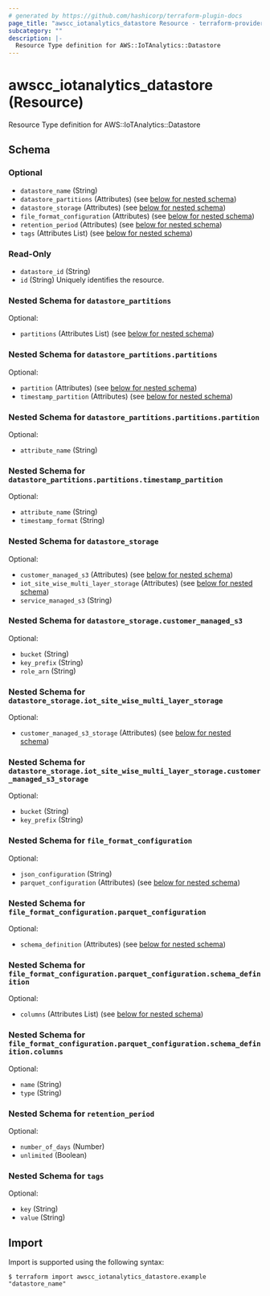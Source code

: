 ```yaml
---
# generated by https://github.com/hashicorp/terraform-plugin-docs
page_title: "awscc_iotanalytics_datastore Resource - terraform-provider-awscc"
subcategory: ""
description: |-
  Resource Type definition for AWS::IoTAnalytics::Datastore
---
```


# awscc_iotanalytics_datastore (Resource)

Resource Type definition for AWS::IoTAnalytics::Datastore



<!-- schema generated by tfplugindocs -->
## Schema

### Optional

- `datastore_name` (String)
- `datastore_partitions` (Attributes) (see [below for nested schema](#nestedatt--datastore_partitions))
- `datastore_storage` (Attributes) (see [below for nested schema](#nestedatt--datastore_storage))
- `file_format_configuration` (Attributes) (see [below for nested schema](#nestedatt--file_format_configuration))
- `retention_period` (Attributes) (see [below for nested schema](#nestedatt--retention_period))
- `tags` (Attributes List) (see [below for nested schema](#nestedatt--tags))

### Read-Only

- `datastore_id` (String)
- `id` (String) Uniquely identifies the resource.

<a id="nestedatt--datastore_partitions"></a>
### Nested Schema for `datastore_partitions`

Optional:

- `partitions` (Attributes List) (see [below for nested schema](#nestedatt--datastore_partitions--partitions))

<a id="nestedatt--datastore_partitions--partitions"></a>
### Nested Schema for `datastore_partitions.partitions`

Optional:

- `partition` (Attributes) (see [below for nested schema](#nestedatt--datastore_partitions--partitions--partition))
- `timestamp_partition` (Attributes) (see [below for nested schema](#nestedatt--datastore_partitions--partitions--timestamp_partition))

<a id="nestedatt--datastore_partitions--partitions--partition"></a>
### Nested Schema for `datastore_partitions.partitions.partition`

Optional:

- `attribute_name` (String)


<a id="nestedatt--datastore_partitions--partitions--timestamp_partition"></a>
### Nested Schema for `datastore_partitions.partitions.timestamp_partition`

Optional:

- `attribute_name` (String)
- `timestamp_format` (String)




<a id="nestedatt--datastore_storage"></a>
### Nested Schema for `datastore_storage`

Optional:

- `customer_managed_s3` (Attributes) (see [below for nested schema](#nestedatt--datastore_storage--customer_managed_s3))
- `iot_site_wise_multi_layer_storage` (Attributes) (see [below for nested schema](#nestedatt--datastore_storage--iot_site_wise_multi_layer_storage))
- `service_managed_s3` (String)

<a id="nestedatt--datastore_storage--customer_managed_s3"></a>
### Nested Schema for `datastore_storage.customer_managed_s3`

Optional:

- `bucket` (String)
- `key_prefix` (String)
- `role_arn` (String)


<a id="nestedatt--datastore_storage--iot_site_wise_multi_layer_storage"></a>
### Nested Schema for `datastore_storage.iot_site_wise_multi_layer_storage`

Optional:

- `customer_managed_s3_storage` (Attributes) (see [below for nested schema](#nestedatt--datastore_storage--iot_site_wise_multi_layer_storage--customer_managed_s3_storage))

<a id="nestedatt--datastore_storage--iot_site_wise_multi_layer_storage--customer_managed_s3_storage"></a>
### Nested Schema for `datastore_storage.iot_site_wise_multi_layer_storage.customer_managed_s3_storage`

Optional:

- `bucket` (String)
- `key_prefix` (String)




<a id="nestedatt--file_format_configuration"></a>
### Nested Schema for `file_format_configuration`

Optional:

- `json_configuration` (String)
- `parquet_configuration` (Attributes) (see [below for nested schema](#nestedatt--file_format_configuration--parquet_configuration))

<a id="nestedatt--file_format_configuration--parquet_configuration"></a>
### Nested Schema for `file_format_configuration.parquet_configuration`

Optional:

- `schema_definition` (Attributes) (see [below for nested schema](#nestedatt--file_format_configuration--parquet_configuration--schema_definition))

<a id="nestedatt--file_format_configuration--parquet_configuration--schema_definition"></a>
### Nested Schema for `file_format_configuration.parquet_configuration.schema_definition`

Optional:

- `columns` (Attributes List) (see [below for nested schema](#nestedatt--file_format_configuration--parquet_configuration--schema_definition--columns))

<a id="nestedatt--file_format_configuration--parquet_configuration--schema_definition--columns"></a>
### Nested Schema for `file_format_configuration.parquet_configuration.schema_definition.columns`

Optional:

- `name` (String)
- `type` (String)





<a id="nestedatt--retention_period"></a>
### Nested Schema for `retention_period`

Optional:

- `number_of_days` (Number)
- `unlimited` (Boolean)


<a id="nestedatt--tags"></a>
### Nested Schema for `tags`

Optional:

- `key` (String)
- `value` (String)

## Import

Import is supported using the following syntax:

```shell
$ terraform import awscc_iotanalytics_datastore.example "datastore_name"
```

